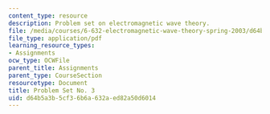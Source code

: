 ```yaml
---
content_type: resource
description: Problem set on electromagnetic wave theory.
file: /media/courses/6-632-electromagnetic-wave-theory-spring-2003/d64b5a3b5cf36b6a632aed82a50d6014_ps3.pdf
file_type: application/pdf
learning_resource_types:
- Assignments
ocw_type: OCWFile
parent_title: Assignments
parent_type: CourseSection
resourcetype: Document
title: Problem Set No. 3
uid: d64b5a3b-5cf3-6b6a-632a-ed82a50d6014
---
```

